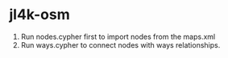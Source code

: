 # jl4k-osm

1. Run nodes.cypher first to import nodes from the maps.xml
2. Run ways.cypher to connect nodes with ways relationships.
